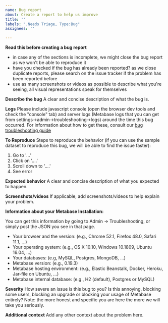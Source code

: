```yaml
---
name: Bug report
about: Create a report to help us improve
title: ''
labels: ".Needs Triage, Type:Bug"
assignees: ''

---
```

**Read this before creating a bug report**
- in case any of the sections is incomplete, we might close the bug report as we won't be able to reproduce it
- have you checked if the bug has already been reported? as we close duplicate reports, please search on the issue tracker if the problem has been reported before
- use as many screenshots or videos as possible to describe what you're seeing, all visual representations speak for themselves

**Describe the bug**
A clear and concise description of what the bug is.

**Logs**
Please include javascript console (open the browser dev tools and check the "console" tab) and server logs (Metabase logs that you can get from settings->admin->troubleshooting->logs) around the time this bug occurred. For information about how to get these, consult our [bug troubleshooting guide](https://metabase.com/docs/latest/troubleshooting-guide/bugs.html)

**To Reproduce**
Steps to reproduce the behavior (if you can use the sample dataset to reproduce this bug, we will be able to find the issue faster):
1. Go to '...'
2. Click on '....'
3. Scroll down to '....'
4. See error

**Expected behavior**
A clear and concise description of what you expected to happen.

**Screenshots/videos**
If applicable, add screenshots/videos to help explain your problem.

**Information about your Metabase Installation:**

You can get this information by going to Admin -> Troubleshooting, or simply post the JSON you see in that page.

- Your browser and the version: (e.g., Chrome 52.1, Firefox 48.0, Safari 11.1, …)
- Your operating system: (e.g., OS X 10.10, Windows 10.1809, Ubuntu 16.04, …)
- Your databases: (e.g, MySQL, Postgres, MongoDB, …)
- Metabase version: (e.g., 0.19.3)
- Metabase hosting environment: (e.g., Elastic Beanstalk, Docker, Heroku, Jar-file on Ubuntu, …)
- Metabase internal database: (e.g., H2 (default), Postgres or MySQL)

**Severity**
How severe an issue is this bug to you? Is this annoying, blocking some users, blocking an upgrade or blocking your usage of Metabase entirely?
Note: the more honest and specific you are here the more we will take you seriously.

**Additional context**
Add any other context about the problem here.
